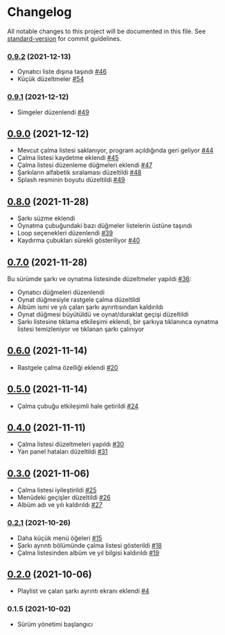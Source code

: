 # Changelog

All notable changes to this project will be documented in this file. See [standard-version](https://github.com/conventional-changelog/standard-version) for commit guidelines.

### [0.9.2](https://github.com/kinefi/subadap-player/compare/v0.9.1...v0.9.2) (2021-12-13)

- Oynatıcı liste dışına taşındı [#46](https://github.com/kinefi/subadap-player/issues/46)
- Küçük düzeltmeler [#54](https://github.com/kinefi/subadap-player/issues/54)

### [0.9.1](https://github.com/kinefi/subadap-player/compare/v0.9.0...v0.9.1) (2021-12-12)

- Simgeler düzenlendi [#49](https://github.com/kinefi/subadap-player/issues/49)

## [0.9.0](https://github.com/kinefi/subadap-player/compare/v0.8.0...v0.9.0) (2021-12-12)

- Mevcut çalma listesi saklanıyor, program açıldığında geri geliyor [#44](https://github.com/kinefi/subadap-player/issues/44)
- Çalma listesi kaydetme eklendi [#45](https://github.com/kinefi/subadap-player/issues/45)
- Çalma listesi düzenleme düğmeleri eklendi [#47](https://github.com/kinefi/subadap-player/issues/47)
- Şarkıların alfabetik sıralaması düzeltildi [#48](https://github.com/kinefi/subadap-player/issues/48)
- Splash resminin boyutu düzeltildi [#49](https://github.com/kinefi/subadap-player/issues/49)

## [0.8.0](https://github.com/kinefi/subadap-player/compare/v0.7.0...v0.8.0) (2021-11-28)

- Şarkı süzme eklendi
- Oynatma çubuğundaki bazı düğmeler listelerin üstüne taşındı
- Loop seçenekleri düzenlendi [#39](https://github.com/kinefi/subadap-player/issues/39)
- Kaydırma çubukları sürekli gösteriliyor [#40](https://github.com/kinefi/subadap-player/issues/40)

## [0.7.0](https://github.com/kinefi/subadap-player/compare/v0.6.0...v0.7.0) (2021-11-28)

Bu sürümde şarkı ve oynatma listesinde düzeltmeler yapıldı [#36](https://github.com/kinefi/subadap-player/issues/36):

- Oynatıcı düğmeleri düzenlendi
- Oynat düğmesiyle rastgele çalma düzeltildi
- Albüm ismi ve yılı çalan şarkı ayrıntısından kaldırıldı
- Oynat düğmesi büyütüldü ve oynat/duraklat geçişi düzeltildi
- Şarkı listesine tıklama etkileşimi eklendi, bir şarkıya tıklanınca oynatma listesi temizleniyor ve tıklanan şarkı çalınıyor

## [0.6.0](https://github.com/kinefi/subadap-player/compare/v0.5.0...v0.6.0) (2021-11-14)

- Rastgele çalma özelliği eklendi [#20](https://github.com/kinefi/subadap-player/issues/20)

## [0.5.0](https://github.com/kinefi/subadap-player/compare/v0.4.0...v0.5.0) (2021-11-14)

- Çalma çubuğu etkileşimli hale getirildi [#24](https://github.com/kinefi/subadap-player/issues/24)

## [0.4.0](https://github.com/kinefi/subadap-player/compare/v0.3.0...v0.4.0) (2021-11-11)

- Çalma listesi düzeltmeleri yapıldı [#30](https://github.com/kinefi/subadap-player/issues/30)
- Yan panel hataları düzeltildi [#31](https://github.com/kinefi/subadap-player/issues/31)

## [0.3.0](https://github.com/kinefi/subadap-player/compare/v0.2.1...v0.3.0) (2021-11-06)

- Çalma listesi iyileştirildi [#25](https://github.com/kinefi/subadap-player/issues/25)
- Menüdeki geçişler düzeltildi [#26](https://github.com/kinefi/subadap-player/issues/26)
- Albüm adı ve yılı kaldırıldı [#27](https://github.com/kinefi/subadap-player/issues/27)

### [0.2.1](https://github.com/kinefi/subadap-player/compare/v0.2.0...v0.2.1) (2021-10-26)

- Daha küçük menü öğeleri [#15](https://github.com/kinefi/subadap-player/issues/15)
- Şarkı ayrıntı bölümünde çalma listesi gösterildi [#18](https://github.com/kinefi/subadap-player/issues/18)
- Çalma listesinden albüm ve yıl bilgisi kaldırıldı [#19](https://github.com/kinefi/subadap-player/issues/19)

## [0.2.0](https://github.com/kinefi/subadap-player/compare/v0.1.5...v0.2.0) (2021-10-06)

- Playlist ve çalan şarkı ayrıntı ekranı eklendi [#4](https://github.com/kinefi/subadap-player/issues/4)

### 0.1.5 (2021-10-02)

- Sürüm yönetimi başlangıcı
